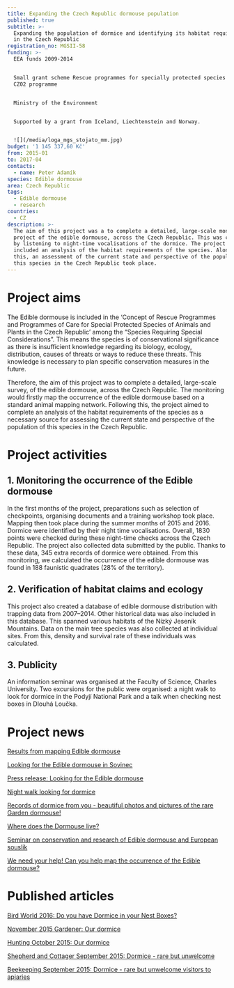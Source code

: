 ```yaml
---
title: Expanding the Czech Republic dormouse population
published: true
subtitle: >-
  Expanding the population of dormice and identifying its habitat requirements
  in the Czech Republic
registration_no: MGSII-58
funding: >-
  EEA funds 2009-2014


  Small grant scheme Rescue programmes for specially protected species II of the
  CZ02 programme


  Ministry of the Environment


  Supported by a grant from Iceland, Liechtenstein and Norway.


  ![](/media/loga_mgs_stojato_mm.jpg)
budget: '1 145 337,60 Kč'
from: 2015-01
to: 2017-04
contacts:
  - name: Peter Adamík
species: Edible dormouse
area: Czech Republic
tags:
  - Edible dormouse
  - research
countries:
  - CZ
description: >-
  The aim of this project was a to complete a detailed, large-scale monitoring
  project of the edible dormouse, across the Czech Republic. This was completed
  by listening to night-time vocalisations of the dormice. The project also
  included an analysis of the habitat requirements of the species. Alongside
  this, an assessment of the current state and perspective of the population of
  this species in the Czech Republic took place.
---
```

# Project aims

The Edible dormouse is included in the ‘Concept of Rescue Programmes and Programmes of Care for Special Protected Species of Animals and Plants in the Czech Republic’ among the “Species Requiring Special Considerations”. This means the species is of conservational significance as there is insufficient knowledge regarding its biology, ecology, distribution, causes of threats or ways to reduce these threats. This knowledge is necessary to plan specific conservation measures in the future.

Therefore, the aim of this project was to complete a detailed, large-scale survey, of the edible dormouse, across the Czech Republic. The monitoring would firstly map the occurrence of the edible dormouse based on a standard animal mapping network. Following this, the project aimed to complete an analysis of the habitat requirements of the species as a necessary source for assessing the current state and perspective of the population of this species in the Czech Republic.

# Project activities

## **1. Monitoring the occurrence of the Edible dormouse**

In the first months of the project, preparations such as selection of checkpoints, organising documents and a training workshop took place. Mapping then took place during the summer months of 2015 and 2016. Dormice were identified by their night time vocalisations. Overall, 1830 points were checked during these night-time checks across the Czech Republic. The project also collected data submitted by the public. Thanks to these data, 345 extra records of dormice were obtained. From this monitoring, we calculated the occurrence of the edible dormouse was found in 188 faunistic quadrates (28% of the territory).

## **2. Verification of habitat claims and ecology**

This project also created a database of edible dormouse distribution with trapping data from 2007–2014. Other historical data was also included in this database. This spanned various habitats of the Nízký Jeseník Mountains. Data on the main tree species was also collected at individual sites. From this, density and survival rate of these individuals was calculated. 

## **3. Publicity**

An information seminar was organised at the Faculty of Science, Charles University. Two excursions for the public were organised: a night walk to look for dormice in the Podyjí National Park and a talk when checking nest boxes in Dlouhá Loučka.

# Project news

[Results from mapping Edible dormouse](/news/results-from-mapping-edible-dormouse)

[Looking for the Edible dormouse in Sovinec](/news/looking-for-edible-dormice-in-sovinec)

[Press release: Looking for the Edible dormouse](/news/looking-for-the-edible-dormouse)

[Night walk looking for dormice](/news/night-walk-looking-for-dormice)

[Records of dormice from you - beautiful photos and pictures of the rare Garden dormouse!](/news/records-of-edible-dormouse-from-you-beautiful-photos-and-images-of-rare-garden-dormouse)

[Where does the Dormouse live?](/news/where-does-the-edible-dormouse-live)

[Seminar on conservation and research of Edible dormouse and European souslik](/news/seminar-on-conservation-and-research-of-edible-dormouse-and-european-souslik)

[We need your help! Can you help map the occurrence of the Edible dormouse?](/news/we-need-your-help-to-map-dormice)

# Published articles

[Bird World 2016: Do you have Dormice in your Nest Boxes?](/publications/do-you-have-dormice-in-your-nestboxes)

[November 2015 Gardener: Our dormice](/publications/our-dormice)

[Hunting October 2015: Our dormice](/publications/our-dormice)

[Shepherd and Cottager September 2015: Dormice - rare but unwelcome](/publications/dormice-rare-but-unwelcome)

[Beekeeping September 2015: Dormice - rare but unwelcome visitors to apiaries
](/publications/dormice-rare-but-unwelcome-apiary-visitors)
